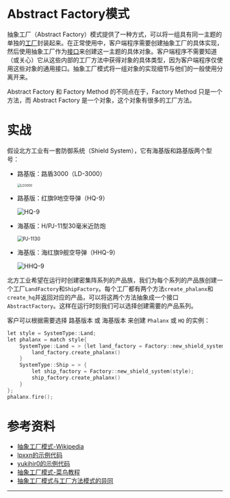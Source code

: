 # Abstract Factory模式

抽象工厂（Abstract Factory）模式提供了一种方式，可以将一组具有同一主题的单独的[工厂](https://zh.wikipedia.org/wiki/工厂方法)封装起来。在正常使用中，客户端程序需要创建抽象工厂的具体实现，然后使用抽象工厂作为[接口](https://zh.wikipedia.org/w/index.php?title=接口_(资讯科技)&action=edit&redlink=1)来创建这一主题的具体对象。客户端程序不需要知道（或关心）它从这些内部的工厂方法中获得对象的具体类型，因为客户端程序仅使用这些对象的通用接口。抽象工厂模式将一组对象的实现细节与他们的一般使用分离开来。

Abstract Factory 和 Factory Method 的不同点在于，Factory Method 只是一个方法，而 Abstract Factory 是一个对象，这个对象有很多的工厂方法。

# 实战

假设北方工业有一套防御系统（Shield System），它有海基版和路基版两个型号：

- 路基版：路盾3000（LD-3000）

  <img src="https://mz.eastday.com/59089433.jpg?imageslim" alt="LD3000" style="zoom: 50%;" />

- 路基版：红旗9地空导弹（HQ-9）

  ![HQ-9](https://upload.wikimedia.org/wikipedia/commons/thumb/a/a0/HQ-9_Surface-to-air_missiles_20170919.jpg/220px-HQ-9_Surface-to-air_missiles_20170919.jpg)



- 海基版：H/PJ-11型30毫米近防炮

  <img src="https://bkimg.cdn.bcebos.com/pic/72f082025aafa40f61f641c8a664034f78f019f6?x-bce-process=image/resize,m_lfit,w_536,limit_1/format,f_jpg" alt="PJ-1130" style="zoom: 80%;" />

- 海基版：海红旗9舰空导弹（HHQ-9）

  ![HHQ-9](https://upload.wikimedia.org/wikipedia/commons/thumb/6/63/PLANS_Changchun_%28150%29%2C_Penang_Strait%2C_Penang.jpg/200px-PLANS_Changchun_%28150%29%2C_Penang_Strait%2C_Penang.jpg)

北方工业希望在运行时创建密集阵系列的产品族，我们为每个系列的产品族创建一个工厂`LandFactory`和`ShipFactory`。每个工厂都有两个方法`create_phalanx`和`create_hq`并返回对应的产品，可以将这两个方法抽象成一个接口`AbstractFactory`。这样在运行时刻我们可以选择创建需要的产品系列。

客户可以根据需要选择 路基版本 或 海基版本 来创建 `Phalanx` 或 `HQ` 的实例：

```cpp
let style = SystemType::Land;
let phalanx = match style{
    SystemType::Land = > {let land_factory = Factory::new_shield_system(style);
        land_factory.create_phalanx()
    }
    SystemType::Ship = > {
        let ship_factory = Factory::new_shield_system(style);
        ship_factory.create_phalanx()
    }
};
phalanx.fire();
```



# 参考资料

- [抽象工厂模式-Wikipedia](https://zh.wikipedia.org/zh-cn/%E6%8A%BD%E8%B1%A1%E5%B7%A5%E5%8E%82)
- [lpxxn的示例代码](https://github.com/lpxxn/rust-design-pattern/blob/master/creational/abstract_factory.rs)
- [yukihir0的示例代码](https://github.com/yukihir0/rust_design_pattern/blob/master/abstract_factory/src/main.rs)
- [抽象工厂模式-菜鸟教程](https://www.runoob.com/design-pattern/abstract-factory-pattern.html)
- [抽象工厂模式与工厂方法模式的异同](https://stackoverflow.com/questions/5739611/what-are-the-differences-between-abstract-factory-and-factory-design-patterns)

---
